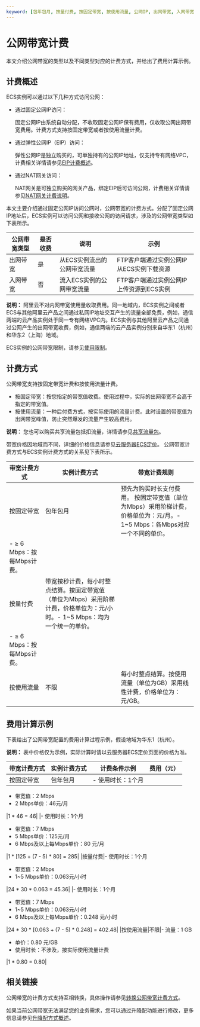 ```yaml
---
keyword: [包年包月, 按量付费, 按固定带宽, 按使用流量, 公网IP, 出网带宽, 入网带宽, 带宽计费]
---
```


# 公网带宽计费

本文介绍公网带宽的类型以及不同类型对应的计费方式，并给出了费用计算示例。

## 计费概述

ECS实例可以通过以下几种方式访问公网：

-   通过固定公网IP访问：

    固定公网IP由系统自动分配，不收取固定公网IP保有费用，仅收取公网出网带宽费用。计费方式支持按固定带宽或者按使用流量计费。

-   通过弹性公网IP（EIP）访问：

    弹性公网IP是独立购买的，可单独持有的公网IP地址，仅支持专有网络VPC，计费相关详情请参见[EIP计费概述](/cn.zh-CN/产品定价/计费概述.md)。

-   通过NAT网关访问：

    NAT网关是可独立购买的网关产品，绑定EIP后可访问公网，计费相关详情请参见[NAT网关计费说明](/cn.zh-CN/产品定价/计费说明.md)。


本文主要介绍通过固定公网IP访问公网时，公网带宽的计费方式。分配了固定公网IP地址后，ECS实例可以访问公网和接收公网的访问请求，涉及的公网带宽类型如下表所示。

|公网带宽类型|是否收费|说明|示例|
|------|----|--|--|
|出网带宽|是|从ECS实例流出的公网带宽流量|FTP客户端通过实例公网IP从ECS实例下载资源|
|入网带宽|否|流入ECS实例的公网带宽流量|FTP客户端通过实例公网IP上传资源到ECS实例|

**说明：** 阿里云不对内网带宽使用量收取费用。同一地域内，ECS实例之间或者ECS与其他阿里云产品之间通过私网IP地址交互产生的流量全部免费，例如，通信两端的云产品实例处于同一专有网络VPC内。ECS实例与其他阿里云产品之间通过公网产生的出网带宽收费，例如，通信两端的云产品实例分别来自华东1（杭州）和华东2（上海）地域。

ECS实例的公网带宽限制，请参见[使用限制](/cn.zh-CN/产品简介/使用限制.md)。

## 计费方式

公网带宽支持按固定带宽计费和按使用流量计费。

-   按固定带宽：按您指定的带宽值收费。使用过程中，实际的出网带宽不会高于指定的带宽值。
-   按使用流量：一种后付费方式，按实际使用的流量计费。此时设置的带宽值为出网带宽峰值，防止突然爆发的流量产生较高费用。

**说明：** 您也可以购买共享流量包抵扣流量，详情请参见[共享流量包](https://help.aliyun.com/product/55093.html)。

带宽价格因地域而不同，详细的价格信息请参见[云服务器ECS定价](https://www.aliyun.com/price/product#/ecs/detail)。 公网带宽计费方式与ECS实例计费方式的关系见下表所示。

|带宽计费方式|实例计费方式|带宽计费规则|
|------|------|------|
|按固定带宽|包年包月|预先为购买时长支付费用。 按固定带宽值（单位为Mbps）采用阶梯计费，价格单位为：元/月。-   1~5 Mbps：各Mbps对应一个不同的单价。
-   ≥ 6 Mbps：按每Mbps计费。 |
|按量付费|带宽按秒计费，每小时整点结算。按固定带宽值（单位为Mbps）采用阶梯计费，价格单位为：元/小时。-   1~5 Mbps：均为一个统一的单价。
-   ≥ 6 Mbps：按每Mbps计费。 |
|按使用流量|不限|每小时整点结算。按使用流量（单位为GB）采用线性计费，价格单位为：元/GB。|

## 费用计算示例

下表给出了公网带宽配置的费用计算过程示例，假设地域为华东1（杭州）。

**说明：** 表中价格仅为示例，实际计算时请以云服务器ECS定价页面的价格为准。

|带宽计费方式|实例计费方式|计费条件示例|费用（元）|
|:-----|------|------|-----|
|按固定带宽|包年包月|-   使用时长：1个月
-   带宽值：2 Mbps
-   2 Mbps单价：46元/月

|1 \* 46 = 46|
|-   使用时长：1个月
-   带宽值：7 Mbps
-   5 Mbps单价：125元/月
-   6 Mbps及以上每Mbps单价：80 元/月

|1 \* \[125 + \(7 - 5\) \* 80\] = 285|
|按量付费|-   使用时长：1个月
-   带宽值：2 Mbps
-   1~5 Mbps单价：0.063元/小时

|24 \* 30 \* 0.063 = 45.36|
|-   使用时长：1个月
-   带宽值：7 Mbps
-   1~5 Mbps单价：0.063元/小时
-   6 Mbps及以上每Mbps单价：0.248 元/小时

|24 \* 30 \* \[0.063 + \(7 - 5\) \* 0.248\] = 402.48|
|按使用流量|不限|-   流量：1 GB
-   单价：0.80 元/GB
-   使用时长：不涉及，按实际使用流量计费

|1 \* 0.80 = 0.80|

## 相关链接

公网带宽的计费方式支持互相转换，具体操作请参见[转换公网带宽计费方式](/cn.zh-CN/实例/升降配实例/转换公网带宽计费方式.md)。

如果当前公网带宽无法满足您的业务需求，您可以通过升降配功能进行修改，更多信息请参见[升降配方式概述](/cn.zh-CN/实例/升降配实例/升降配方式汇总.md)。


